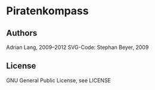 Piratenkompass
==============

Authors
-------

Adrian Lang, 2009–2012
SVG-Code: Stephan Beyer, 2009

License
-------

GNU General Public License, see LICENSE
